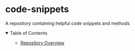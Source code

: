 # code-snippets
A repository containing helpful code snippets and methods

<!-- TABLE OF CONTENTS -->
<details open="open">
  <summary>Table of Contents</summary>
  <ol>
    <ul>
       <li><a href="#repository-overview">Repository Overview</a></li>
     </ul>
  </ol>
</details>
